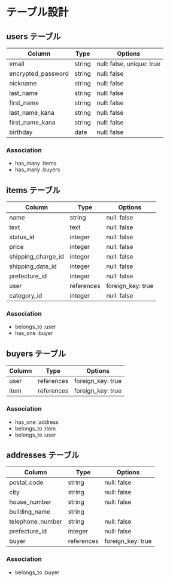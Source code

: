 # テーブル設計

## users テーブル

| Column             | Type         |   Options                 |
| -----------------  | -------------| --------------------------|               
| email              | string       | null: false, unique: true |
| encrypted_password | string       | null: false               |
| nickname           | string       | null: false               |
| last_name          | string       | null: false               |
| first_name         | string       | null: false               |
| last_name_kana     | string       | null: false               |
| first_name_kana    | string       | null: false               |
| birthday           | date         | null: false               |

### Association

- has_many :items
- has_many :buyers

## items テーブル

| Column             | Type       | Options           |
| ------------------ | ---------- | ----------------- |  
| name               | string     | null: false       | 
| text               | text       | null: false       | 
| status_id          | integer    | null: false       |
| price              | integer    | null: false       |
| shipping_charge_id | integer    | null: false       |
| shipping_date_id   | integer    | null: false       |
| prefecture_id      | integer    | null: false       |
| user               | references | foreign_key: true |
|category_id         | integer    | null: false       |

### Association

- belongs_to :user
- has_one :buyer

## buyers テーブル

| Column          | Type       | Options                 |
| ----------------| ---------- | ----------------------- | 
| user            | references | foreign_key: true       |
| item            | references | foreign_key: true       |

### Association
- has_one :address
- belongs_to :item
- belongs_to :user

## addresses テーブル

| Column           | Type       | Options                  |
| ---------------- | ---------- | ------------------------ | 
| postal_code      | string     | null: false              |
| city             | string     | null: false              |
| house_number     | string     | null: false              |
| building_name    | string     |                          |
| telephone_number | string     | null: false              |
| prefecture_id    | integer    | null: false              |
| buyer            | references | foreign_key: true        |

### Association
- belongs_to :buyer



